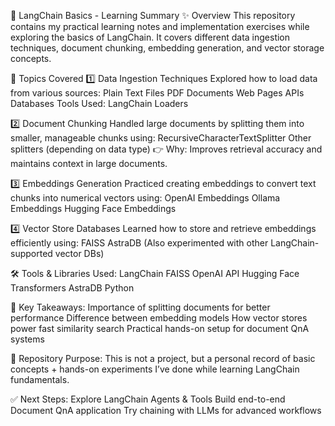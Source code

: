 📖 LangChain Basics - Learning Summary
✨ Overview
This repository contains my practical learning notes and implementation exercises while exploring the basics of LangChain.
It covers different data ingestion techniques, document chunking, embedding generation, and vector storage concepts.

🚀 Topics Covered
1️⃣ Data Ingestion Techniques
Explored how to load data from various sources:
Plain Text Files
PDF Documents
Web Pages
APIs
Databases
Tools Used: LangChain Loaders

2️⃣ Document Chunking
Handled large documents by splitting them into smaller, manageable chunks using:
RecursiveCharacterTextSplitter
Other splitters (depending on data type)
👉 Why: Improves retrieval accuracy and maintains context in large documents.

3️⃣ Embeddings Generation
Practiced creating embeddings to convert text chunks into numerical vectors using:
OpenAI Embeddings
Ollama Embeddings
Hugging Face Embeddings

4️⃣ Vector Store Databases
Learned how to store and retrieve embeddings efficiently using:
FAISS
AstraDB
(Also experimented with other LangChain-supported vector DBs)

🛠️ Tools & Libraries Used:
LangChain
FAISS
OpenAI API
Hugging Face Transformers
AstraDB
Python

📌 Key Takeaways:
Importance of splitting documents for better performance
Difference between embedding models
How vector stores power fast similarity search
Practical hands-on setup for document QnA systems

📂 Repository Purpose:
This is not a project, but a personal record of basic concepts + hands-on experiments I’ve done while learning LangChain fundamentals.

✅ Next Steps:
Explore LangChain Agents & Tools
Build end-to-end Document QnA application
Try chaining with LLMs for advanced workflows
